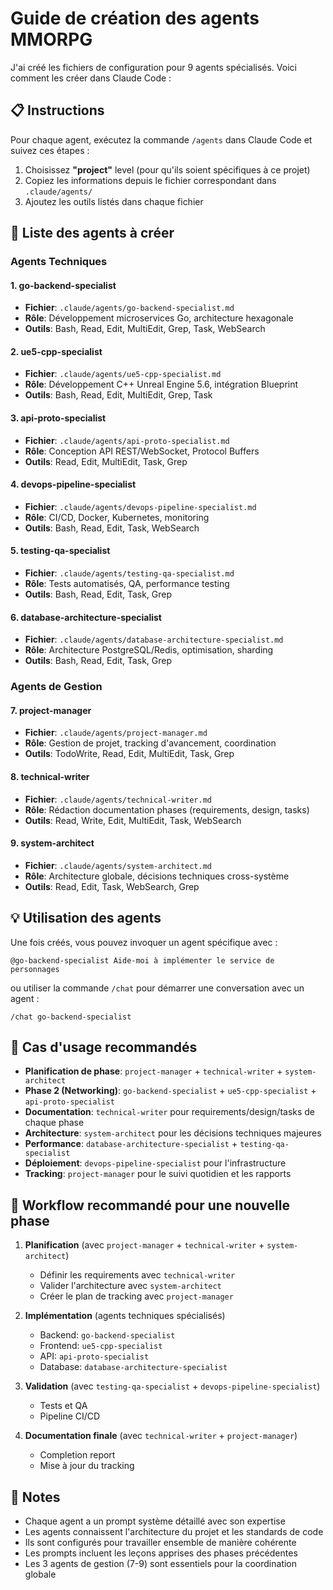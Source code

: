 # Guide de création des agents MMORPG

J'ai créé les fichiers de configuration pour 9 agents spécialisés. Voici comment les créer dans Claude Code :

## 📋 Instructions

Pour chaque agent, exécutez la commande `/agents` dans Claude Code et suivez ces étapes :

1. Choisissez **"project"** level (pour qu'ils soient spécifiques à ce projet)
2. Copiez les informations depuis le fichier correspondant dans `.claude/agents/`
3. Ajoutez les outils listés dans chaque fichier

## 🤖 Liste des agents à créer

### Agents Techniques

#### 1. go-backend-specialist
- **Fichier**: `.claude/agents/go-backend-specialist.md`
- **Rôle**: Développement microservices Go, architecture hexagonale
- **Outils**: Bash, Read, Edit, MultiEdit, Grep, Task, WebSearch

#### 2. ue5-cpp-specialist  
- **Fichier**: `.claude/agents/ue5-cpp-specialist.md`
- **Rôle**: Développement C++ Unreal Engine 5.6, intégration Blueprint
- **Outils**: Bash, Read, Edit, MultiEdit, Grep, Task

#### 3. api-proto-specialist
- **Fichier**: `.claude/agents/api-proto-specialist.md`
- **Rôle**: Conception API REST/WebSocket, Protocol Buffers
- **Outils**: Read, Edit, MultiEdit, Task, Grep

#### 4. devops-pipeline-specialist
- **Fichier**: `.claude/agents/devops-pipeline-specialist.md`
- **Rôle**: CI/CD, Docker, Kubernetes, monitoring
- **Outils**: Bash, Read, Edit, Task, WebSearch

#### 5. testing-qa-specialist
- **Fichier**: `.claude/agents/testing-qa-specialist.md`
- **Rôle**: Tests automatisés, QA, performance testing
- **Outils**: Bash, Read, Edit, Task, Grep

#### 6. database-architecture-specialist
- **Fichier**: `.claude/agents/database-architecture-specialist.md`
- **Rôle**: Architecture PostgreSQL/Redis, optimisation, sharding
- **Outils**: Bash, Read, Edit, Task, Grep

### Agents de Gestion

#### 7. project-manager
- **Fichier**: `.claude/agents/project-manager.md`
- **Rôle**: Gestion de projet, tracking d'avancement, coordination
- **Outils**: TodoWrite, Read, Edit, MultiEdit, Task, Grep

#### 8. technical-writer
- **Fichier**: `.claude/agents/technical-writer.md`
- **Rôle**: Rédaction documentation phases (requirements, design, tasks)
- **Outils**: Read, Write, Edit, MultiEdit, Task, WebSearch

#### 9. system-architect
- **Fichier**: `.claude/agents/system-architect.md`
- **Rôle**: Architecture globale, décisions techniques cross-système
- **Outils**: Read, Edit, Task, WebSearch, Grep

## 💡 Utilisation des agents

Une fois créés, vous pouvez invoquer un agent spécifique avec :

```
@go-backend-specialist Aide-moi à implémenter le service de personnages
```

ou utiliser la commande `/chat` pour démarrer une conversation avec un agent :

```
/chat go-backend-specialist
```

## 🎯 Cas d'usage recommandés

- **Planification de phase**: `project-manager` + `technical-writer` + `system-architect`
- **Phase 2 (Networking)**: `go-backend-specialist` + `ue5-cpp-specialist` + `api-proto-specialist`
- **Documentation**: `technical-writer` pour requirements/design/tasks de chaque phase
- **Architecture**: `system-architect` pour les décisions techniques majeures
- **Performance**: `database-architecture-specialist` + `testing-qa-specialist`
- **Déploiement**: `devops-pipeline-specialist` pour l'infrastructure
- **Tracking**: `project-manager` pour le suivi quotidien et les rapports

## 🔄 Workflow recommandé pour une nouvelle phase

1. **Planification** (avec `project-manager` + `technical-writer` + `system-architect`)
   - Définir les requirements avec `technical-writer`
   - Valider l'architecture avec `system-architect`
   - Créer le plan de tracking avec `project-manager`

2. **Implémentation** (agents techniques spécialisés)
   - Backend: `go-backend-specialist`
   - Frontend: `ue5-cpp-specialist`
   - API: `api-proto-specialist`
   - Database: `database-architecture-specialist`

3. **Validation** (avec `testing-qa-specialist` + `devops-pipeline-specialist`)
   - Tests et QA
   - Pipeline CI/CD

4. **Documentation finale** (avec `technical-writer` + `project-manager`)
   - Completion report
   - Mise à jour du tracking

## 📝 Notes

- Chaque agent a un prompt système détaillé avec son expertise
- Les agents connaissent l'architecture du projet et les standards de code
- Ils sont configurés pour travailler ensemble de manière cohérente
- Les prompts incluent les leçons apprises des phases précédentes
- Les 3 agents de gestion (7-9) sont essentiels pour la coordination globale